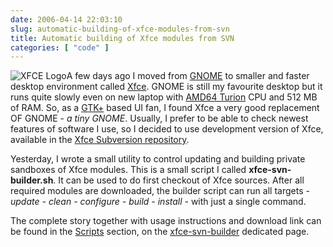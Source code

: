```yaml
---
date: 2006-04-14 22:03:10
slug: automatic-building-of-xfce-modules-from-svn
title: Automatic building of Xfce modules from SVN
categories: [ "code" ]
---
```


![XFCE Logo](/images/logos/xfce-logo.jpg)A few days ago I moved from [GNOME](http://www.gnome.org) to smaller and faster desktop environment called [Xfce](http://www.xfce.org). GNOME is still my favourite desktop but it runs quite slowly even on new laptop with [AMD64 Turion](http://www.amd.com/us-en/Processors/ProductInformation/0,,30_118_12651,00.html) CPU and 512 MB of RAM. So, as a [GTK+](http://www.gtk.org) based UI fan, I found Xfce a very good replacement OF GNOME - _a tiny GNOME_. Usually, I prefer to be able to check newest features of software I use, so I decided to use development version of Xfce, available in the [Xfce Subversion repository](http://svn.xfce.org/svn/xfce/).






Yesterday, I wrote a small utility to control updating and building private sandboxes of Xfce modules. This is a small script I called **xfce-svn-builder.sh**. It can be used to do first checkout of Xfce sources. After all required modules are downloaded, the builder script can run all targets - _update - clean - configure - build - install_ - with just a single command.






The complete story together with usage instructions and download link can be found in the [Scripts](http://mateusz.loskot.net/software/scripts/) section, on the [xfce-svn-builder](http://mateusz.loskot.net/software/scripts/xfce-svn-builder/) dedicated page.


